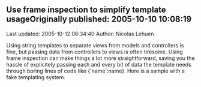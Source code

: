 ## Use frame inspection to simplify template usageOriginally published: 2005-10-10 10:08:19 
Last updated: 2005-10-12 06:34:40 
Author: Nicolas Lehuen 
 
Using string templates to separate views from models and controllers is fine, but passing data from controllers to views is often tiresome. Using frame inspection can make things a lot more straightforward, saving you the hassle of explicitely passing each and every bit of data the template needs through boring lines of code like {'name':name}. Here is a sample with a fake templating system.